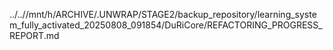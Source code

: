 ../..//mnt/h/ARCHIVE/.UNWRAP/STAGE2/backup_repository/learning_system_fully_activated_20250808_091854/DuRiCore/REFACTORING_PROGRESS_REPORT.md